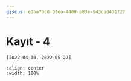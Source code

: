 ```yaml
---
giscus: e35a70c8-0fea-4408-a83e-943cad431f27
---
```


# Kayıt - 4

`[2022-04-30, 2022-05-27]`

```{youtube} zcKZocoQa4w
:align: center
:width: 100%
```
